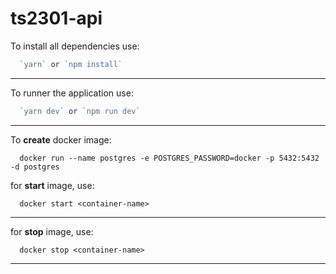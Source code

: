 # ts2301-api

To install all dependencies use: <br>

```ts
  `yarn` or `npm install`
```
---

To runner the application use:
```ts
  `yarn dev` or `npm run dev`
```
---


To **create** docker image:
```docker
  docker run --name postgres -e POSTGRES_PASSWORD=docker -p 5432:5432 -d postgres
```

  for **start** image, use:
  ```docker
    docker start <container-name>
  ```
  ---
  for **stop** image, use:
  ```docker
    docker stop <container-name>
```
---

